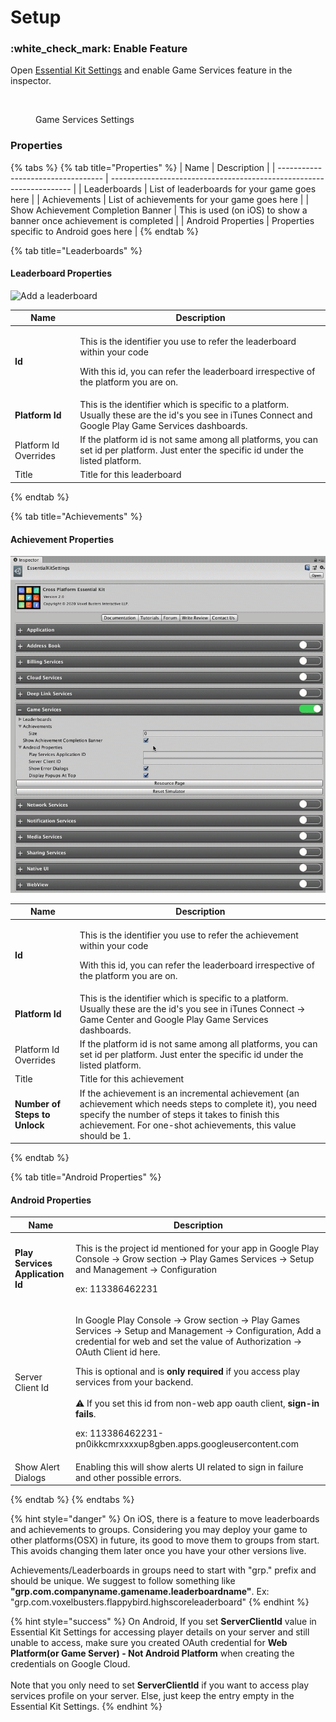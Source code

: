 # Setup

### :white\_check\_mark: Enable Feature

Open [Essential Kit Settings](../../../plugin-overview/settings.md) and enable Game Services feature in the inspector.

<figure><img src="../../../.gitbook/assets/game-services-settings.gif" alt="" width="563"><figcaption><p>Game Services Settings</p></figcaption></figure>

### Properties

{% tabs %}
{% tab title="Properties" %}
| Name                               | Description                                                          |
| ---------------------------------- | -------------------------------------------------------------------- |
| Leaderboards                       | List of leaderboards for your game goes here                         |
| Achievements                       | List of achievements for your game goes here                         |
| Show Achievement Completion Banner | This is used (on iOS) to show a banner once achievement is completed |
| Android Properties                 | Properties specific to Android goes here                             |
{% endtab %}

{% tab title="Leaderboards" %}
#### Leaderboard Properties

![Add a leaderboard](../../../.gitbook/assets/GameServicesAddLeaderboard.gif)

| Name                  | Description                                                                                                                                                                |
| --------------------- | -------------------------------------------------------------------------------------------------------------------------------------------------------------------------- |
| **Id**                | <p>This is the identifier you use to refer the leaderboard within your code</p><p>With this id, you can refer the leaderboard irrespective of the platform you are on.</p> |
| **Platform Id**       | This is the identifier which is specific to a platform. Usually these are the id's you see in iTunes Connect and Google Play Game Services dashboards.                     |
| Platform Id Overrides | If the platform id is not same among all platforms, you can set id per platform. Just enter the specific id under the listed platform.                                     |
| Title                 | Title for this leaderboard                                                                                                                                                 |
{% endtab %}

{% tab title="Achievements" %}
#### Achievement Properties

![Add an Achievement](../../../.gitbook/assets/GameServicesAddAchievement.gif)

| Name                          | Description                                                                                                                                                                                                                      |
| ----------------------------- | -------------------------------------------------------------------------------------------------------------------------------------------------------------------------------------------------------------------------------- |
| **Id**                        | <p>This is the identifier you use to refer the achievement within your code</p><p>With this id, you can refer the leaderboard irrespective of the platform you are on.</p>                                                       |
| **Platform Id**               | This is the identifier which is specific to a platform. Usually these are the id's you see in iTunes Connect -> Game Center and Google Play Game Services dashboards.                                                            |
| Platform Id Overrides         | If the platform id is not same among all platforms, you can set id per platform. Just enter the specific id under the listed platform.                                                                                           |
| Title                         | Title for this achievement                                                                                                                                                                                                       |
| **Number of Steps to Unlock** | If the achievement is an incremental achievement (an achievement which needs steps to complete it), you need specify the number of steps it takes to finish this achievement. For one-shot achievements, this value should be 1. |
{% endtab %}

{% tab title="Android Properties" %}
#### Android Properties

| Name                             | Description                                                                                                                                                                                                                                                                                                                                                                                                                                                                                                                                                              |
| -------------------------------- | ------------------------------------------------------------------------------------------------------------------------------------------------------------------------------------------------------------------------------------------------------------------------------------------------------------------------------------------------------------------------------------------------------------------------------------------------------------------------------------------------------------------------------------------------------------------------ |
| **Play Services Application Id** | <p>This is the project id mentioned for your app in Google Play Console ->  Grow section -> Play Games Services -> Setup and Management -> Configuration</p><p>ex: 113386462231</p>                                                                                                                                                                                                                                                                                                                                                                                      |
| Server Client Id                 | <p>In Google Play Console ->  Grow section -> Play Games Services -> Setup and Management -> Configuration, Add a credential for web and set the value of Authorization -> OAuth Client id here.</p><p></p><p>This is optional and is <strong>only required</strong> if you access play services from your backend. <br><br> <span data-gb-custom-inline data-tag="emoji" data-code="26a0">⚠️</span> If you set this id from non-web app oauth client, <strong>sign-in fails</strong>.</p><p></p><p>ex: 113386462231-pn0ikkcmrxxxxup8gben.apps.googleusercontent.com</p> |
| Show Alert Dialogs               | Enabling this will show alerts UI related to sign in failure and other possible errors.                                                                                                                                                                                                                                                                                                                                                                                                                                                                                  |
{% endtab %}
{% endtabs %}

{% hint style="danger" %}
On iOS, there is a feature to move leaderboards and achievements to groups. Considering you may deploy your game to other platforms(OSX) in future, its good to move them to groups from start. This avoids changing them later once you have your other versions live.

Achievements/Leaderboards  in groups need to start with "grp." prefix and should be unique. We suggest to follow something like **"grp.com.companyname.gamename.leaderboardname"**. Ex: "grp.com.voxelbusters.flappybird.highscoreleaderboard"
{% endhint %}

{% hint style="success" %}
On Android, If you set **ServerClientId** value in Essential Kit Settings for accessing player details on your server and still unable to access, make sure you created OAuth credential for **Web Platform(or Game Server) - Not Android Platform** when creating the credentials on Google Cloud.\
\
Note that you only need to set **ServerClientId** if you want to access play services profile on your server. Else, just keep the entry empty in the Essential Kit Settings.
{% endhint %}
